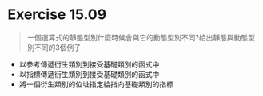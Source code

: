 # Exercise 15.09
> 一個運算式的靜態型別什麼時候會與它的動態型別不同?給出靜態與動態型別不同的3個例子
- 以參考傳遞衍生類別到接受基礎類別的函式中
- 以指標傳遞衍生類別到接受基礎類別的函式中
- 將一個衍生類別的位址指定給指向基礎類別的指標